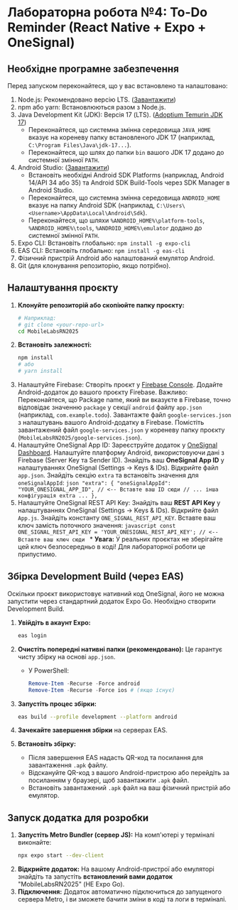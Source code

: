 # Лабораторна робота №4: To-Do Reminder (React Native + Expo + OneSignal)

## Необхідне програмне забезпечення

Перед запуском переконайтеся, що у вас встановлено та налаштовано:

1.  Node.js: Рекомендовано версію LTS. ([Завантажити](https://nodejs.org/))
2.  npm або yarn: Встановлюються разом з Node.js.
3.  Java Development Kit (JDK): Версія 17 (LTS). ([Adoptium Temurin JDK 17](https://adoptium.net/))
    - Переконайтеся, що системна змінна середовища `JAVA_HOME` вказує на кореневу папку встановленого JDK 17 (наприклад, `C:\Program Files\Java\jdk-17...`).
    - Переконайтеся, що шлях до папки `bin` вашого JDK 17 додано до системної змінної `PATH`.
4.  Android Studio: ([Завантажити](https://developer.android.com/studio))
    - Встановіть необхідні Android SDK Platforms (наприклад, Android 14/API 34 або 35) та Android SDK Build-Tools через SDK Manager в Android Studio.
    - Переконайтеся, що системна змінна середовища `ANDROID_HOME` вказує на папку Android SDK (наприклад, `C:\Users\<Username>\AppData\Local\Android\Sdk`).
    - Переконайтеся, що шляхи `%ANDROID_HOME%\platform-tools`, `%ANDROID_HOME%\tools`, `%ANDROID_HOME%\emulator` додано до системної змінної `PATH`.
5.  Expo CLI: Встановіть глобально: `npm install -g expo-cli`
6.  EAS CLI: Встановіть глобально: `npm install -g eas-cli`
7.  Фізичний пристрій Android або налаштований емулятор Android.
8.  Git (для клонування репозиторію, якщо потрібно).

## Налаштування проєкту

1.  **Клонуйте репозиторій або скопіюйте папку проєкту:**
    ```bash
    # Наприклад:
    # git clone <your-repo-url>
    cd MobileLabsRN2025
    ```
2.  **Встановіть залежності:**
    ```bash
    npm install
    # або
    # yarn install
    ```
3.  Налаштуйте Firebase:
    Створіть проєкт у [Firebase Console](https://console.firebase.google.com/).
    Додайте Android-додаток до вашого проєкту Firebase. Важливо: Переконайтеся, що Package name, який ви вказуєте в Firebase, точно відповідає значенню `package` у секції `android` файлу `app.json` (наприклад, `com.example.todo`).
    Завантажте файл `google-services.json` з налаштувань вашого Android-додатку в Firebase.
    Помістіть завантажений файл `google-services.json` у кореневу папку проєкту (`MobileLabsRN2025/google-services.json`).
4.  Налаштуйте OneSignal App ID:
    Зареєструйте додаток у [OneSignal Dashboard](https://dashboard.onesignal.com/).
    Налаштуйте платформу Android, використовуючи дані з Firebase (Server Key та Sender ID).
    Знайдіть ваш **OneSignal App ID** у налаштуваннях OneSignal (Settings -> Keys & IDs).
    Відкрийте файл `app.json`.
    Знайдіть секцію `extra` та встановіть значення для `oneSignalAppId`:
    `json
    "extra": {
      "oneSignalAppId": "YOUR_ONESIGNAL_APP_ID", // <-- Вставте ваш ID сюди
      // ... інша конфігурація extra ...
    },
    `
5.  Налаштуйте OneSignal REST API Key:
    Знайдіть ваш **REST API Key** у налаштуваннях OneSignal (Settings -> Keys & IDs).
    Відкрийте файл `App.js`.
    Знайдіть константу `ONE_SIGNAL_REST_API_KEY`.
    Вставте ваш ключ замість поточного значення:
    `javascript
    const ONE_SIGNAL_REST_API_KEY = 'YOUR_ONESIGNAL_REST_API_KEY'; // <-- Вставте ваш ключ сюди
    ` \* **Увага:** У реальних проєктах не зберігайте цей ключ безпосередньо в коді! Для лабораторної роботи це припустимо.

## Збірка Development Build (через EAS)

Оскільки проєкт використовує нативний код OneSignal, його не можна запустити через стандартний додаток Expo Go. Необхідно створити Development Build.

1.  **Увійдіть в акаунт Expo:**
    ```bash
    eas login
    ```
2.  **Очистіть попередні нативні папки (рекомендовано):** Це гарантує чисту збірку на основі `app.json`.

    - У PowerShell:
      ```powershell
      Remove-Item -Recurse -Force android
      Remove-Item -Recurse -Force ios # (якщо існує)
      ```

3.  **Запустіть процес збірки:**
    ```bash
    eas build --profile development --platform android
    ```
4.  **Зачекайте завершення збірки** на серверах EAS.
5.  **Встановіть збірку:**
    - Після завершення EAS надасть QR-код та посилання для завантаження `.apk` файлу.
    - Відскануйте QR-код з вашого Android-пристрою або перейдіть за посиланням у браузері, щоб завантажити `.apk` файл.
    - Встановіть завантажений `.apk` файл на ваш фізичний пристрій або емулятор.

## Запуск додатка для розробки

1.  **Запустіть Metro Bundler (сервер JS):** На комп'ютері у терміналі виконайте:
    ```bash
    npx expo start --dev-client
    ```
2.  **Відкрийте додаток:** На вашому Android-пристрої або емуляторі знайдіть та запустіть **встановлений вами додаток** "MobileLabsRN2025" (НЕ Expo Go).
3.  **Підключення:** Додаток автоматично підключиться до запущеного сервера Metro, і ви зможете бачити зміни в коді та логи в терміналі.

